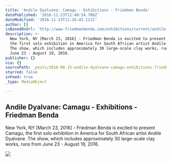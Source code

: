 ```yaml
---
title: 'Andile Dyalvane: Camagu - Exhibitions - Friedman Benda'
datePublished: '2016-11-23T11:40:34.706Z'
dateModified: '2016-11-23T11:26:45.121Z'
author: []
isBasedOnUrl: 'http://www.friedmanbenda.com/exhibitions/current/andile-dyalvane-camagu'
description: >-
  New York, NY [March 23, 2016] - Friedman Benda is excited to present Camagu,
  the first solo exhibition in America for South African artist Andile Dyalvane.
  The show, which includes approximately 30 large-scale clay works, runs from
  June 23 - August 19, 2016.
publisher: {}
via: {}
sourcePath: _posts/2016-08-15-andile-dyalvane-camagu-exhibitions-friedman-benda.md
starred: false
inFeed: true
_type: MediaObject

---
```

<article style=""><h1>Andile Dyalvane: Camagu - Exhibitions - Friedman Benda</h1><p>New York, NY [March 23, 2016] - Friedman Benda is excited to present Camagu, the first solo exhibition in America for South African artist Andile Dyalvane. The show, which includes approximately 30 large-scale clay works, runs from June 23 - August 19, 2016.</p><img src="http://images.friedmanbenda.com/www_friedmanbenda_com/Camagu_install_070.jpg" /></article>